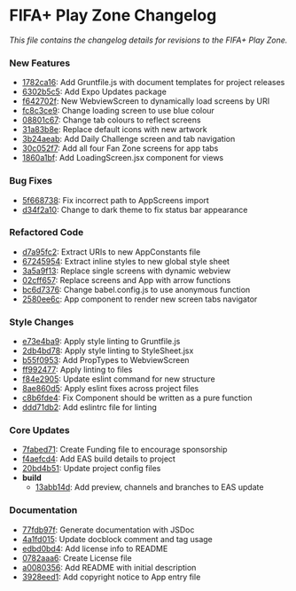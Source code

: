 # FIFA+ Play Zone Changelog

_This file contains the changelog details for revisions to the FIFA+ Play Zone._

### New Features

- [1782ca16](https://github.com/justinhartman/fifa-play-zone/commit/1782ca16ca5ded41fc3b7223fbf9ca7e72c8b2a2): Add Gruntfile.js with document templates for project releases 
- [6302b5c5](https://github.com/justinhartman/fifa-play-zone/commit/6302b5c58d0bcac732f92cbcebd41e7eb97a1843): Add Expo Updates package 
- [f642702f](https://github.com/justinhartman/fifa-play-zone/commit/f642702f4a0d0978f432e7f364b77ca39c4f06b4): New WebviewScreen to dynamically load screens by URI 
- [fc8c3ce9](https://github.com/justinhartman/fifa-play-zone/commit/fc8c3ce92d81f5500c88a65e8e2d74e47f8149aa): Change loading screen to use blue colour 
- [08801c67](https://github.com/justinhartman/fifa-play-zone/commit/08801c67883993a2e68b00ced7dc7d74290aefa8): Change tab colours to reflect screens 
- [31a83b8e](https://github.com/justinhartman/fifa-play-zone/commit/31a83b8e2bf0a2854ce2f70c60e718644d927bf0): Replace default icons with new artwork 
- [3b24aeab](https://github.com/justinhartman/fifa-play-zone/commit/3b24aeab1de67528916eb01f95c7e2672a289e5c): Add Daily Challenge screen and tab navigation 
- [30c052f7](https://github.com/justinhartman/fifa-play-zone/commit/30c052f77a871b1e55114b8debf7c4a4099e98a9): Add all four Fan Zone screens for app tabs 
- [1860a1bf](https://github.com/justinhartman/fifa-play-zone/commit/1860a1bfd2b7457f84b994e9ae9b3cefda1b5b2c): Add LoadingScreen.jsx component for views 

### Bug Fixes

- [5f668738](https://github.com/justinhartman/fifa-play-zone/commit/5f668738cd37b790a8bb02550e4d82286fc84b17): Fix incorrect path to AppScreens import 
- [d34f2a10](https://github.com/justinhartman/fifa-play-zone/commit/d34f2a1033a690f5efef1aee083343fe240f621b): Change to dark theme to fix status bar appearance 

### Refactored Code

- [d7a95fc2](https://github.com/justinhartman/fifa-play-zone/commit/d7a95fc2778591c75bdee6650c03f89c194c36a1): Extract URIs to new AppConstants file 
- [67245954](https://github.com/justinhartman/fifa-play-zone/commit/672459546164fd362c2730adc6ad35a90aba9fd6): Extract inline styles to new global style sheet 
- [3a5a9f13](https://github.com/justinhartman/fifa-play-zone/commit/3a5a9f13da8e9e81c7e4545e54e3c5201be6f9de): Replace single screens with dynamic webview 
- [02cff657](https://github.com/justinhartman/fifa-play-zone/commit/02cff65785841f78a93525202618da2471e305a4): Replace screens and App with arrow functions 
- [bc6d7376](https://github.com/justinhartman/fifa-play-zone/commit/bc6d7376a756b038c0cfc9fa622064e61137ab9f): Change babel.config.js to use anonymous function 
- [2580ee6c](https://github.com/justinhartman/fifa-play-zone/commit/2580ee6c26fff960ec9feee00cfca4fddfbd7418): App component to render new screen tabs navigator 

### Style Changes

- [e73e4ba9](https://github.com/justinhartman/fifa-play-zone/commit/e73e4ba948c9df6ae8c38e8f07b5e3b6ed652042): Apply style linting to Gruntfile.js 
- [2db4bd78](https://github.com/justinhartman/fifa-play-zone/commit/2db4bd78f32a99fc3fab65b891b49d6825389b43): Apply style linting to StyleSheet.jsx 
- [b55f0953](https://github.com/justinhartman/fifa-play-zone/commit/b55f0953e7b878743789f206c651f156e72900ab): Add PropTypes to WebviewScreen 
- [ff992477](https://github.com/justinhartman/fifa-play-zone/commit/ff992477eb7782a2b8f4620d92ce445163b14ff1): Apply linting to files 
- [f84e2905](https://github.com/justinhartman/fifa-play-zone/commit/f84e29050c8d5817ae89c6ee696d7214de8edc66): Update eslint command for new structure 
- [8ae860d5](https://github.com/justinhartman/fifa-play-zone/commit/8ae860d53ba81ecedb98f35a767f3c022e495623): Apply eslint fixes across project files 
- [c8b6fde4](https://github.com/justinhartman/fifa-play-zone/commit/c8b6fde4306c639313028f69e57e4dd8c4a31178): Fix Component should be written as a pure function 
- [ddd71db2](https://github.com/justinhartman/fifa-play-zone/commit/ddd71db27501b5d6d4c04a2097710d1daa7c8375): Add eslintrc file for linting 

### Core Updates

- [7fabed71](https://github.com/justinhartman/fifa-play-zone/commit/7fabed7147e5ca0163bef3c758d78e546b0c2390): Create Funding file to encourage sponsorship 
- [f4aefcd4](https://github.com/justinhartman/fifa-play-zone/commit/f4aefcd4ee9a2061b14965171e91679bf38445d5): Add EAS build details to project 
- [20bd4b51](https://github.com/justinhartman/fifa-play-zone/commit/20bd4b51a84111f81873a86d32ffa79a560a2454): Update project config files 
- **build**
    - [13abb14d](https://github.com/justinhartman/fifa-play-zone/commit/13abb14d74ef491e9cf17d50484405372f9bae10): Add preview, channels and branches to EAS update 


### Documentation

- [77fdb97f](https://github.com/justinhartman/fifa-play-zone/commit/77fdb97f7845a629f45ee9fbca006440db91e7f7): Generate documentation with JSDoc 
- [4a1fd015](https://github.com/justinhartman/fifa-play-zone/commit/4a1fd015682acc193b5970a10ced931c7b705a26): Update docblock comment and tag usage 
- [edbd0bd4](https://github.com/justinhartman/fifa-play-zone/commit/edbd0bd485c2049e0b24b1338184894bca773b01): Add license info to README 
- [0782aaa6](https://github.com/justinhartman/fifa-play-zone/commit/0782aaa691bbd1059e794326dde89f178a4e2672): Create License file 
- [a0080356](https://github.com/justinhartman/fifa-play-zone/commit/a0080356d8d662fe42fe1e8df50b4a875cd6d9c7): Add README with initial description 
- [3928eed1](https://github.com/justinhartman/fifa-play-zone/commit/3928eed1f2df6bdaee3adf2a552169911fa11c54): Add copyright notice to App entry file 

